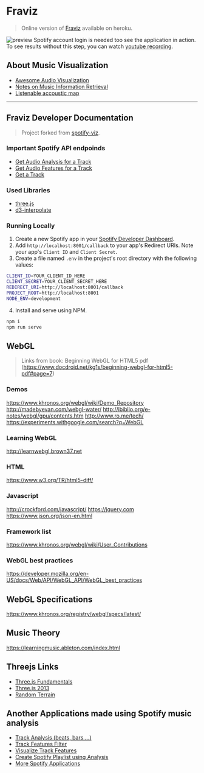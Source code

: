 # Fraviz
> Online version of [Fraviz](http://fraviz.herokuapp.com) available on heroku.


![preview](doc/fraviz1.gif)
Spotify account login is needed too see the application in action. To see results without this step, you can watch [youtube recording](https://www.youtube.com/watch?v=qopSUyWiNIM&list=PLwYK1ZXc9wKIlI_JlUBGm3Xk8U5ajQwxu&index=2).

## About Music Visualization

* [Awesome Audio Visualization](https://github.com/willianjusten/awesome-audio-visualization)
* [Notes on Music Information Retrieval](https://musicinformationretrieval.com)
* [Listenable accoustic map](http://everynoise.com)
---

## Fraviz Developer Documentation
> Project forked from [spotify-viz](https://github.com/zachwinter/spotify-viz).

### Important Spotify API endpoinds

* [Get Audio Analysis for a Track](https://developer.spotify.com/documentation/web-api/reference/tracks/get-audio-analysis)
* [Get Audio Features for a Track](https://developer.spotify.com/documentation/web-api/reference/tracks/get-audio-features/)
* [Get a Track](https://developer.spotify.com/documentation/web-api/reference/tracks/get-track/)

### Used Libraries

* [three.js](https://github.com/mrdoob/three.js/)
* [d3-interpolate](https://github.com/d3/d3-interpolate)

### Running Locally

1. Create a new Spotify app in your [Spotify Developer Dashboard](https://developer.spotify.com/dashboard/).
2. Add `http://localhost:8001/callback` to your app's Redirect URIs. Note your app's `Client ID` and `Client Secret`.
3. Create a file named `.env` in the project's root directory with the following values:

```bash
CLIENT_ID=YOUR_CLIENT_ID_HERE
CLIENT_SECRET=YOUR_CLIENT_SECRET_HERE
REDIRECT_URI=http://localhost:8001/callback
PROJECT_ROOT=http://localhost:8001
NODE_ENV=development
```
4. Install and serve using NPM.
```bash
npm i
npm run serve
```
## WebGL 

> Links from book: Beginning WebGL for HTML5 pdf (https://www.docdroid.net/kg1s/beginning-webgl-for-html5-pdf#page=7)

### Demos
https://www.khronos.org/webgl/wiki/Demo_Repository
http://madebyevan.com/webgl-water/
http://ibiblio.org/e-notes/webgl/gpu/contents.htm
http://www.ro.me/tech/
https://experiments.withgoogle.com/search?q=WebGL


### Learning WebGL
http://learnwebgl.brown37.net

### HTML
https://www.w3.org/TR/html5-diff/

### Javascript
http://crockford.com/javascript/
https://jquery.com
https://www.json.org/json-en.html

### Framework list
https://www.khronos.org/webgl/wiki/User_Contributions

### WebGL best practices
https://developer.mozilla.org/en-US/docs/Web/API/WebGL_API/WebGL_best_practices

## WebGL Specifications
https://www.khronos.org/registry/webgl/specs/latest/

## Music Theory
https://learningmusic.ableton.com/index.html

## Threejs Links
  * [Three.js Fundamentals](https://threejsfundamentals.org)
  * [Three.js 2013](http://stemkoski.github.io/Three.js/#hello-world)
  * [Random Terrain](https://alteredqualia.com/three/examples/webgl_terrain_dynamic.html)

  
## Another Applications made using Spotify music analysis

* [Track Analysis (beats, bars ...)](https://spotify-audio-analysis.glitch.me/analysis.html)
* [Track Features Filter](https://www.klangspektrum.digital/)
* [Visualize Track Features](https://spotify-audio-features.glitch.me)
* [Create Spotify Playlist using Analysis](http://smarterplaylists.playlistmachinery.com/)
* [More Spotify Applications](https://developer.spotify.com/community/showcase/)

